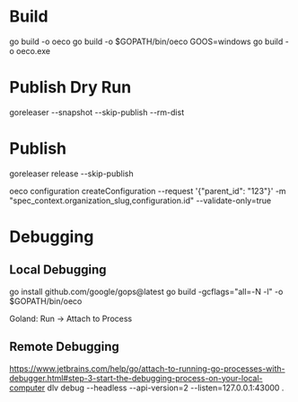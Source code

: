 # Build

go build -o oeco
go build -o $GOPATH/bin/oeco
GOOS=windows go build -o oeco.exe

# Publish Dry Run

goreleaser --snapshot --skip-publish --rm-dist

# Publish

goreleaser release --skip-publish

oeco configuration createConfiguration --request '{"parent_id": "123"}' -m "spec_context.organization_slug,configuration.id" --validate-only=true

# Debugging

## Local Debugging

go install github.com/google/gops@latest
go build -gcflags="all=-N -l" -o $GOPATH/bin/oeco

Goland: Run -> Attach to Process

## Remote Debugging

https://www.jetbrains.com/help/go/attach-to-running-go-processes-with-debugger.html#step-3-start-the-debugging-process-on-your-local-computer
dlv debug --headless --api-version=2 --listen=127.0.0.1:43000 .
